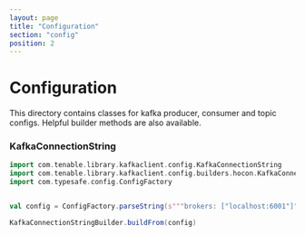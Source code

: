 ```yaml
---
layout: page
title: "Configuration"
section: "config"
position: 2
---
```


# Configuration

This directory contains classes for kafka producer, consumer and topic configs. Helpful builder methods are also
available.

### KafkaConnectionString

```scala
import com.tenable.library.kafkaclient.config.KafkaConnectionString
import com.tenable.library.kafkaclient.config.builders.hocon.KafkaConnectionStringBuilder
import com.typesafe.config.ConfigFactory


val config = ConfigFactory.parseString(s"""brokers: ["localhost:6001"]""")

KafkaConnectionStringBuilder.buildFrom(config)
```
